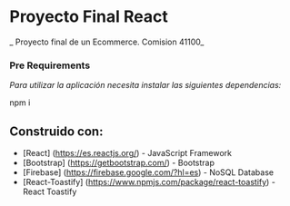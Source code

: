 # Proyecto Final React 

_ Proyecto final de un Ecommerce. Comision 41100_

### Pre Requirements 
_Para utilizar la aplicación necesita instalar las siguientes dependencias:_

npm i

## Construido con:

* [React] (https://es.reactjs.org/) - JavaScript Framework
* [Bootstrap] (https://getbootstrap.com/) - Bootstrap
* [Firebase] (https://firebase.google.com/?hl=es) - NoSQL Database
* [React-Toastify] (https://www.npmjs.com/package/react-toastify) - React Toastify

